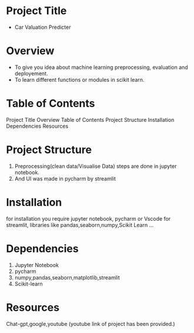 # Project Title
- Car Valuation Predicter

# Overview
- To give you idea about machine learning preprocessing, evaluation and deployement.
- To learn different functions or modules in scikit learn.

# Table of Contents
Project Title
Overview
Table of Contents
Project Structure
Installation
Dependencies
Resources


# Project Structure
1) Preprocessing(clean data/Visualise Data) steps are done in jupyter notebook.
2) And UI was made in pycharm by streamlit


# Installation
for installation you require jupyter notebook, pycharm or Vscode for streamlit, libraries like pandas,seaborn,numpy,Scikit Learn ...

# Dependencies
1) Jupyter Notebook
2) pycharm
3) numpy,pandas,seaborn,matplotlib,streamlit
4) Scikit-learn

# Resources
Chat-gpt,google,youtube 
(youtube link of project has been provided.)

